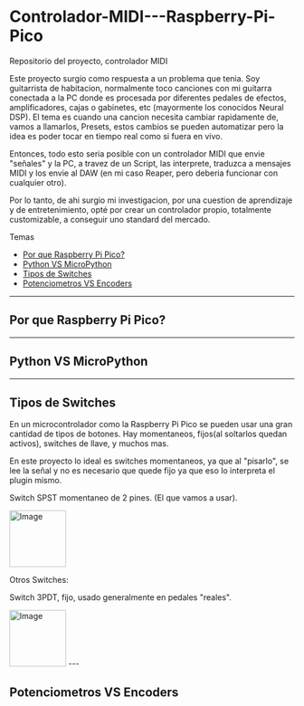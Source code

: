 # Controlador-MIDI---Raspberry-Pi-Pico
Repositorio del proyecto, controlador MIDI 

Este proyecto surgio como respuesta a un problema que tenia. Soy guitarrista de habitacion, normalmente toco canciones con mi guitarra conectada a la PC donde es procesada por diferentes pedales de efectos, amplificadores, cajas o gabinetes, etc (mayormente los conocidos Neural DSP). El tema es cuando una cancion necesita cambiar rapidamente de, vamos a llamarlos, Presets, estos cambios se pueden automatizar pero la idea es poder tocar en tiempo real como si fuera en vivo.

Entonces, todo esto seria posible con un controlador MIDI que envie "señales" y la PC, a travez de un Script, las interprete, traduzca a mensajes MIDI y los envie al DAW (en mi caso Reaper, pero deberia funcionar con cualquier otro).

Por lo tanto, de ahi surgio mi investigacion, por una cuestion de aprendizaje y de entretenimiento, opté por crear un controlador propio, totalmente customizable, a conseguir uno standard del mercado.



Temas 
  - [Por que Raspberry Pi Pico?](#por-que-raspberry-pi-pico)
  - [Python VS MicroPython](#python-vs-micropython)
  - [Tipos de Switches](#tipos-de-switches)
  - [Potenciometros VS Encoders](#potenciometros-vs-encoders) 



---

## Por que Raspberry Pi Pico?

---

## Python VS MicroPython

---

## Tipos de Switches
En un microcontrolador como la Raspberry Pi Pico se pueden usar una gran cantidad de tipos de botones.
Hay momentaneos, fijos(al soltarlos quedan activos), switches de llave, y muchos mas.

En este proyecto lo ideal es switches momentaneos, ya que al "pisarlo", se lee la señal y no es necesario que quede fijo ya que eso lo interpreta el plugin mismo.


Switch SPST momentaneo de 2 pines. (El que vamos a usar).

<img width="100" height="100" alt="Image" src="https://github.com/user-attachments/assets/17e246d7-9da3-4dea-b4a8-b0e387b4df0a" />

Otros Switches:

Switch 3PDT, fijo, usado generalmente en pedales "reales".

<img width="100" height="100" alt="Image" src="https://github.com/user-attachments/assets/4f1f8a2b-f182-4a67-8a08-1b82e0777838" />
---

## Potenciometros VS Encoders

